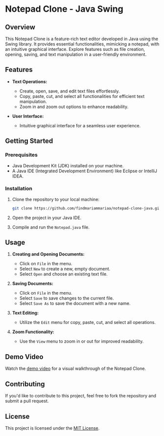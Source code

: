# Notepad Clone - Java Swing

## Overview

This Notepad Clone is a feature-rich text editor developed in Java using the Swing library. It provides essential functionalities, mimicking a notepad, with an intuitive graphical interface. Explore features such as file creation, opening, saving, and text manipulation in a user-friendly environment.

## Features

- **Text Operations:**
  - Create, open, save, and edit text files effortlessly.
  - Copy, paste, cut, and select all functionalities for efficient text manipulation.
  - Zoom in and zoom out options to enhance readability.

- **User Interface:**
  - Intuitive graphical interface for a seamless user experience.

## Getting Started

### Prerequisites

- Java Development Kit (JDK) installed on your machine.
- A Java IDE (Integrated Development Environment) like Eclipse or IntelliJ IDEA.

### Installation

1. Clone the repository to your local machine:

   ```bash
   git clone https://github.com/findmariammariaa/notepad-clone-java.git
   ```

2. Open the project in your Java IDE.

3. Compile and run the `Notepad.java` file.

## Usage

1. **Creating and Opening Documents:**
   - Click on `File` in the menu.
   - Select `New` to create a new, empty document.
   - Select `Open` and choose an existing text file.

2. **Saving Documents:**
   - Click on `File` in the menu.
   - Select `Save` to save changes to the current file.
   - Select `Save As` to save the document with a new name.

3. **Text Editing:**
   - Utilize the `Edit` menu for copy, paste, cut, and select all operations.

4. **Zoom Functionality:**
   - Use the `View` menu to zoom in or out for improved readability.

## Demo Video

Watch the [demo video](https://youtu.be/KjdqR7LFotM) for a visual walkthrough of the Notepad Clone.

## Contributing

If you'd like to contribute to this project, feel free to fork the repository and submit a pull request.

## License

This project is licensed under the [MIT License](LICENSE).
